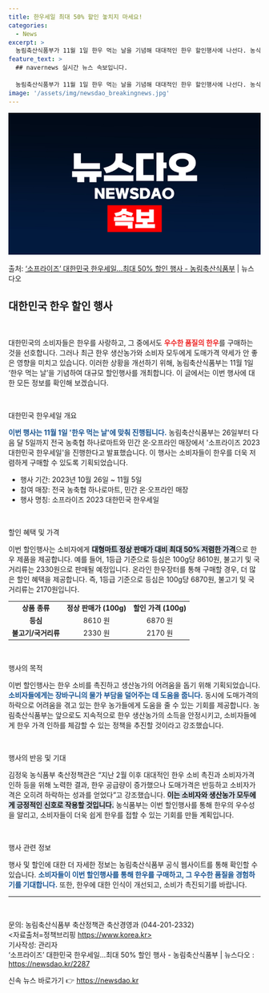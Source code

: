 ```yaml
---
title: 한우세일 최대 50% 할인 놓치지 마세요!
categories:
  - News
excerpt: >
  농림축산식품부가 11월 1일 한우 먹는 날을 기념해 대대적인 한우 할인행사에 나선다. 농식품부는 26일부터 …
feature_text: >
  ## navernews 실시간 뉴스 속보입니다.

  농림축산식품부가 11월 1일 한우 먹는 날을 기념해 대대적인 한우 할인행사에 나선다. 농식품부는 26일부터 …
image: '/assets/img/newsdao_breakingnews.jpg'
---
```


![뉴스다오 속보](/assets/img/newsdao_breakingnews.jpg)

<p>출처: <a href="https://newsdao.kr/2287" rel="dofollow">‘소프라이즈’ 대한민국 한우세일…최대 50% 할인 행사 - 농림축산식품부</a> | 뉴스다오</p>

<h2 data-ke-size="size26">대한민국 한우 할인 행사</h2>

<p data-ke-size="size16">&nbsp;</p>

대한민국의 소비자들은 한우를 사랑하고, 그 중에서도 <b><span style="color: #ee2323;">우수한 품질의 한우</span></b>를 구매하는 것을 선호합니다. 그러나 최근 한우 생산농가와 소비자 모두에게 도매가격 약세가 안 좋은 영향을 미치고 있습니다. 이러한 상황을 개선하기 위해, 농림축산식품부는 11월 1일 ‘한우 먹는 날’을 기념하여 대규모 할인행사를 개최합니다. 이 글에서는 이번 행사에 대한 모든 정보를 확인해 보겠습니다.

<p data-ke-size="size16">&nbsp;</p>

대한민국 한우세일 개요

<b><span style="color: #1a5490;">이번 행사는 11월 1일 '한우 먹는 날'에 맞춰 진행됩니다.</span></b> 농림축산식품부는 26일부터 다음 달 5일까지 전국 농축협 하나로마트와 민간 온·오프라인 매장에서 '소프라이즈 2023 대한민국 한우세일'을 진행한다고 발표했습니다. 이 행사는 소비자들이 한우를 더욱 저렴하게 구매할 수 있도록 기획되었습니다.

<ul>
<li>행사 기간: 2023년 10월 26일 ~ 11월 5일</li>
<li>참여 매장: 전국 농축협 하나로마트, 민간 온·오프라인 매장</li>
<li>행사 명칭: 소프라이즈 2023 대한민국 한우세일</li>
</ul>

<p data-ke-size="size16">&nbsp;</p>

할인 혜택 및 가격

이번 할인행사는 소비자에게 <b><span style="background-color: #21538527;">대형마트 정상 판매가 대비 최대 50% 저렴한 가격</span></b>으로 한우 제품을 제공합니다. 예를 들어, 1등급 기준으로 등심은 100g당 8610원, 불고기 및 국거리류는 2330원으로 판매될 예정입니다. 온라인 한우장터를 통해 구매할 경우, 더 많은 할인 혜택을 제공합니다. 즉, 1등급 기준으로 등심은 100g당 6870원, 불고기 및 국거리류는 2170원입니다.

<table style="width: 100%;">
<tr>
<td style="text-align: center; height: 17px;"><b>상품 종류</b></td>
<td style="text-align: center; height: 17px;"><b>정상 판매가 (100g)</b></td>
<td style="text-align: center; height: 17px;"><b>할인 가격 (100g)</b></td>
</tr>
<tr>
<td style="text-align: center; height: 17px;"><b>등심</b></td>
<td style="text-align: center; height: 17px;">8610 원</td>
<td style="text-align: center; height: 17px;">6870 원</td>
</tr>
<tr>
<td style="text-align: center; height: 17px;"><b>불고기/국거리류</b></td>
<td style="text-align: center; height: 17px;">2330 원</td>
<td style="text-align: center; height: 17px;">2170 원</td>
</tr>
</table>

<p data-ke-size="size16">&nbsp;</p>

행사의 목적

이번 할인행사는 한우 소비를 촉진하고 생산농가의 어려움을 돕기 위해 기획되었습니다. <b><span style="color: #1a5490;">소비자들에게는 장바구니의 물가 부담을 덜어주는 데 도움을 줍니다.</span></b> 동시에 도매가격의 하락으로 어려움을 겪고 있는 한우 농가들에게 도움을 줄 수 있는 기회를 제공합니다. 농림축산식품부는 앞으로도 지속적으로 한우 생산농가의 소득을 안정시키고, 소비자들에게 한우 가격 인하를 체감할 수 있는 정책을 추진할 것이라고 강조했습니다.

<p data-ke-size="size16">&nbsp;</p>

행사의 반응 및 기대

김정욱 농식품부 축산정책관은 “지난 2월 이후 대대적인 한우 소비 촉진과 소비자가격 인하 등을 위해 노력한 결과, 한우 공급량이 증가했으나 도매가격은 반등하고 소비자가격은 오히려 하락하는 성과를 얻었다”고 강조했습니다. <b><span style="background-color: #21538527;">이는 소비자와 생산농가 모두에게 긍정적인 신호로 작용할 것입니다.</span></b> 농식품부는 이번 할인행사를 통해 한우의 우수성을 알리고, 소비자들이 더욱 쉽게 한우를 접할 수 있는 기회를 만들 계획입니다.

<p data-ke-size="size16">&nbsp;</p>

행사 관련 정보

행사 및 할인에 대한 더 자세한 정보는 농림축산식품부 공식 웹사이트를 통해 확인할 수 있습니다. <b><span style="color: #1a5490;">소비자들이 이번 할인행사를 통해 한우를 구매하고, 그 우수한 품질을 경험하기를 기대합니다.</span></b> 또한, 한우에 대한 인식이 개선되고, 소비가 촉진되기를 바랍니다.

<hr>

<p data-ke-size="size16">&nbsp;</p>

문의: 농림축산식품부 축산정책관 축산경영과 (044-201-2332)  
<자료출처=정책브리핑 https://www.korea.kr>  
기사작성: 관리자  
‘소프라이즈’ 대한민국 한우세일…최대 50% 할인 행사 - 농림축산식품부 | 뉴스다오  : https://newsdao.kr/2287 

신속 뉴스 바로가기 👉 <a href="https://newsdao.kr" rel="dofollow">https://newsdao.kr</a>


